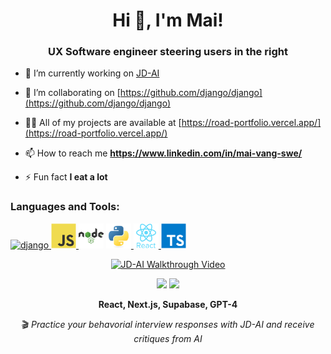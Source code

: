<h1 align="center">Hi 👋, I'm Mai!</h1>
<h3 align="center">UX Software engineer steering users in the right </h3>

- 🔭 I’m currently working on [JD-AI](https://jd-ai.vercel.app/)

- 👯 I’m collaborating on [https://github.com/django/django](https://github.com/django/django)

- 👨‍💻 All of my projects are available at [https://road-portfolio.vercel.app/](https://road-portfolio.vercel.app/)

- 📫 How to reach me **https://www.linkedin.com/in/mai-vang-swe/**

- ⚡ Fun fact **I eat a lot**


<h3 align="left">Languages and Tools:</h3>
<p align="left"> <a href="https://www.djangoproject.com/" target="_blank" rel="noreferrer"> <img src="https://cdn.worldvectorlogo.com/logos/django.svg" alt="django" width="40" height="40"/> </a> <a href="https://developer.mozilla.org/en-US/docs/Web/JavaScript" target="_blank" rel="noreferrer"> <img src="https://raw.githubusercontent.com/devicons/devicon/master/icons/javascript/javascript-original.svg" alt="javascript" width="40" height="40"/> </a>  <img src="https://raw.githubusercontent.com/devicons/devicon/master/icons/nodejs/nodejs-original-wordmark.svg" alt="nodejs" width="40" height="40"/> </a> <a href="https://www.postgresql.org" target="_blank" rel="noreferrer"> <img src="https://raw.githubusercontent.com/devicons/devicon/master/icons/python/python-original.svg" alt="python" width="40" height="40"/> </a> <a href="https://reactjs.org/" target="_blank" rel="noreferrer"> <img src="https://raw.githubusercontent.com/devicons/devicon/master/icons/react/react-original-wordmark.svg" alt="react" width="40" height="40"/> </a> <a href="https://www.typescriptlang.org/" target="_blank" rel="noreferrer"> <img src="https://raw.githubusercontent.com/devicons/devicon/master/icons/typescript/typescript-original.svg" alt="typescript" width="40" height="40"/> </a> </p>



<p align="center">
  <a href="https://www.youtube.com/watch?v=YOUR_ACTUAL_VIDEO_ID" target="_blank">
    <img src="https://github.com/user-attachments/assets/828517b7-6021-44f8-8b82-cbfa3ab86d55" alt="JD-AI Walkthrough Video" width="80%">
  </a>
</p>

<p align="center">
  <a href="https://github.com/yourusername/your-actual-repo"><img src="https://img.shields.io/badge/CODE-644694?style=for-the-badge&logo=github" style="max-width: 100%;"></a>
  <a href="https://jd-ai.vercel.app/" target="_blank"><img src="https://img.shields.io/badge/LIVE SITE-007d92?style=for-the-badge" style="max-width: 100%;"></a>
  
</p>
<p align="center"><strong>React, Next.js, Supabase, GPT-4</strong></p>
<p align="center">🎬 <em>Practice your behavorial interview responses with JD-AI and receive critiques from AI</em></p>
